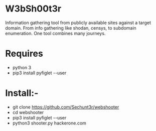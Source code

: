 # W3bSh00t3r
Information gathering tool from publicly available sites against a target domain. From info gathering like shodan, censys,  to subdomain enumeration. One tool combines many journeys.

# Requires 
* python 3
* pip3 install pyfiglet --user

# Install:- 
* git clone https://github.com/Sechunt3r/webshooter
* cd webshooter
* pip3 install pyfiglet --user
* python3 shooter.py hackerone.com 	
